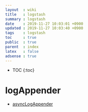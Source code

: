 ```yaml
---
layout  : wiki
title   : logstash
summary : logstash
date    : 2019-11-27 10:03:01 +0900
updated : 2019-11-27 10:03:40 +0900
tags    : logstash
toc     : true
public  : true
parent  : index
latex   : false
adsense : true
---
```

* TOC
{:toc}

# logAppender

* [asyncLogAppender](https://github.com/logstash/logstash-logback-encoder#async-appenders)
